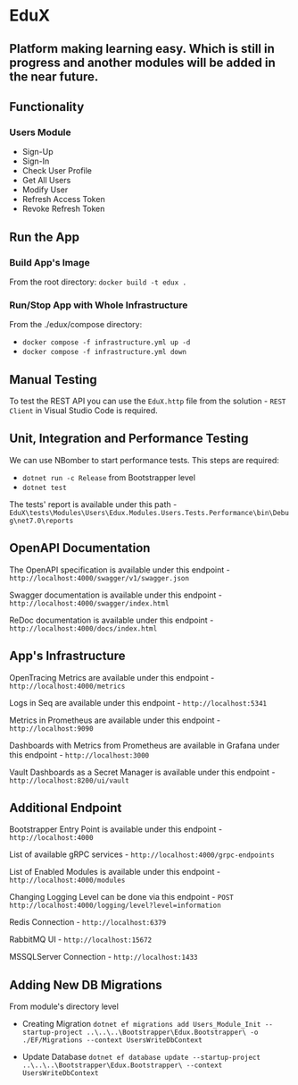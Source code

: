 # EduX

## Platform making learning easy. Which is still in progress and another modules will be added in the near future.

## Functionality
### Users Module
- Sign-Up
- Sign-In
- Check User Profile
- Get All Users
- Modify User
- Refresh Access Token
- Revoke Refresh Token

## Run the App
### Build App's Image
From the root directory:
`docker build -t edux .`

### Run/Stop App with Whole Infrastructure
From the ./edux/compose directory:
- `docker compose -f infrastructure.yml up -d`
- `docker compose -f infrastructure.yml down`

## Manual Testing
To test the REST API you can use the `EduX.http` file from the solution - `REST Client` in Visual Studio Code is required.

## Unit, Integration and Performance Testing
We can use NBomber to start performance tests.
This steps are required:
- `dotnet run -c Release` from Bootstrapper level
- `dotnet test`

The tests' report is available under this path - `EduX\tests\Modules\Users\Edux.Modules.Users.Tests.Performance\bin\Debug\net7.0\reports`

## OpenAPI Documentation
The OpenAPI specification is available under this endpoint - `http://localhost:4000/swagger/v1/swagger.json`

Swagger documentation is available under this endpoint - `http://localhost:4000/swagger/index.html`

ReDoc documentation is available under this endpoint - `http://localhost:4000/docs/index.html`

## App's Infrastructure
OpenTracing Metrics are available under this endpoint - `http://localhost:4000/metrics`

Logs in Seq are available under this endpoint - `http://localhost:5341`

Metrics in Prometheus are available under this endpoint - `http://localhost:9090`

Dashboards with Metrics from Prometheus are available in Grafana under this endpoint - `http://localhost:3000`

Vault Dashboards as a Secret Manager is available under this endpoint - `http://localhost:8200/ui/vault`

## Additional Endpoint
Bootstrapper Entry Point is available under this endpoint - `http://localhost:4000`

List of available gRPC services - `http://localhost:4000/grpc-endpoints`

List of Enabled Modules is available under this endpoint - `http://localhost:4000/modules`

Changing Logging Level can be done via this endpoint - `POST http://localhost:4000/logging/level?level=information`

Redis Connection - `http://localhost:6379`

RabbitMQ UI - `http://localhost:15672`

MSSQLServer Connection - `http://localhost:1433`

## Adding New DB Migrations
From module's directory level

- Creating Migration
`dotnet ef migrations add Users_Module_Init --startup-project ..\..\..\Bootstrapper\Edux.Bootstrapper\ -o ./EF/Migrations --context UsersWriteDbContext`

- Update Database
`dotnet ef database update --startup-project ..\..\..\Bootstrapper\Edux.Bootstrapper\ --context UsersWriteDbContext`